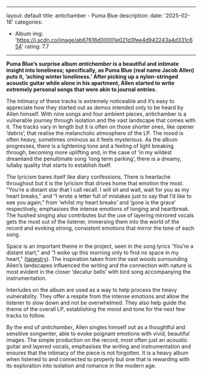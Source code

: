 ﻿
---
layout: default
title: antichamber - Puma Blue
description:
date: '2025-02-18'
categories:
  - Album
img: 'https://i.scdn.co/image/ab67616d00001e021d3fee4d942243a4d331c654'
rating: 7.7
---





**Puma Blue’s surprise album  _antichamber_  is a beautiful and intimate insight into loneliness; specifically, as Puma Blue (real name Jacob Allen) puts it, ‘aching winter loneliness.’ After picking up a nylon-stringed acoustic guitar while alone in his apartment, Allen started to write extremely personal songs that were akin to journal entries.**

The intimacy of these tracks is extremely noticeable and it’s easy to appreciate how they started out as demos intended only to be heard by Allen himself. With nine songs and four ambient pieces, antichamber is a vulnerable journey through isolation and the vast landscape that comes with it. The tracks vary in length but it is often on those shorter ones, like opener ‘debris’, that realise the melancholic atmosphere of the LP. The mood is often heavy, sometimes ominous as it feels mysterious. As the album progresses, there is a lightening tone and a feeling of light breaking through, becoming more uplifting and, in the case of ‘in my wildest dreamland the penultimate song ‘long term parking’, there is a dreamy, lullaby quality that starts to establish itself.

The lyricism bares itself like diary confessions. There is heartache throughout but it is the lyricism that drives home that emotion the most. “You’re a distant star that I call recall. I will sit and wait, wait for you as my heart breaks,” and “I wrote a letter full of mistakes just to say that I’d like to see you again,” from ‘whilst my heart breaks’ and ‘gone is the grace’ respectively, emphasises the intense emotions of longing and heartbreak. The hushed singing also contributes but the use of layering mirrored vocals gets the most out of the listener, immersing them into the world of the record and evoking strong, consistent emotions that mirror the tone of each song.

Space is an important theme in the project, seen in the song lyrics ‘You’re a distant start,” and “I woke up this morning only to find no space in my heart,” ([tapestry](https://northerntransmissions.com/tapestry-by-puma-blue/)). The inspiration taken from the vast woods surrounding Allen’s landscapes influenced the writing and the connection with nature is most evident in the closer ‘decatur bells’ with bird song accompanying the instrumentation.

Interludes on the album are used as a way to help process the heavy vulnerability. They offer a respite from the intense emotions and allow the listener to slow down and not be overwhelmed. They also help guide the theme of the overall LP, establishing the mood and tone for the next few tracks to follow.

By the end of  _antichamber_, Allen singles himself out as a thoughtful and sensitive songwriter, able to evoke poignant emotions with vivid, beautiful images. The simple production on the record, most often just an acoustic guitar and layered vocals, emphasises the writing and instrumentation and ensures that the intimacy of the piece is not forgotten. It is a heavy album when listened to and connected to properly but one that is rewarding with its exploration into isolation and romance in the modern age.
